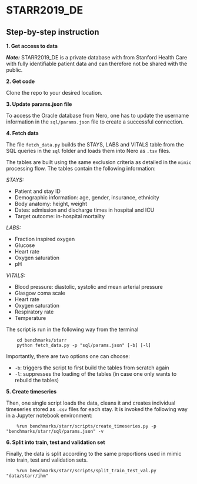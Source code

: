 # STARR2019_DE

## Step-by-step instruction

**1. Get access to data**

***Note:*** STARR2019_DE is a private database with from Stanford Health Care with fully identifiable patient data and can therefore not be shared with the public. 

   
**2. Get code**
    
Clone the repo to your desired location.

    
**3. Update params.json file**

To access the Oracle database from Nero, one has to update the username information
in the `sql/params.json` file to create a successful connection.


**4. Fetch data**

The file `fetch_data.py` builds the STAYS, LABS and VITALS table from the SQL queries
in the `sql` folder and loads them into Nero as `.tsv` files.

The tables are built using the same exclusion criteria as detailed in the `mimic`
processing flow. The tables contain the following information:

*STAYS:*
- Patient and stay ID
- Demographic information: age, gender, insurance, ethnicity
- Body anatomy: height, weight
- Dates: admission and discharge times in hospital and ICU
- Target outcome: in-hospital mortality
    
*LABS:*
- Fraction inspired oxygen
- Glucose
- Heart rate
- Oxygen saturation
- pH
    
*VITALS:*
- Blood pressure: diastolic, systolic and mean arterial pressure
- Glasgow coma scale
- Heart rate
- Oxygen saturation
- Respiratory rate
- Temperature
    
The script is run in the following way from the terminal

        cd benchmarks/starr
        python fetch_data.py -p "sql/params.json" [-b] [-l]

Importantly, there are two options one can choose:
- `-b`: triggers the script to first build the tables from scratch again
- `-l`: suppresses the loading of the tables (in case one only wants to rebuild the tables)


**5. Create timeseries**

Then, one single script loads the data, cleans it and creates individual timeseries
stored as `.csv` files for each stay. It is invoked the following way in a Jupyter notebook environment: 

        %run benchmarks/starr/scripts/create_timeseries.py -p "benchmarks/starr/sql/params.json" -v

**6. Split into train, test and validation set**

Finally, the data is split according to the same proportions used in mimic into train, test
and validation sets. 

        %run benchmarks/starr/scripts/split_train_test_val.py "data/starr/ihm"
        
        
